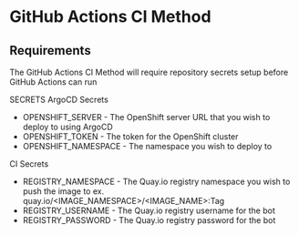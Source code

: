 # GitHub Actions CI Method

## Requirements

The GitHub Actions CI Method will require repository secrets setup before GitHub Actions can run

SECRETS
ArgoCD Secrets

- OPENSHIFT_SERVER - The OpenShift server URL that you wish to deploy to using ArgoCD
- OPENSHIFT_TOKEN - The token for the OpenShift cluster
- OPENSHIFT_NAMESPACE - The namespace you wish to deploy to

CI Secrets

- REGISTRY_NAMESPACE - The Quay.io registry namespace you wish to push the image to ex. quay.io/<IMAGE_NAMESPACE>/<IMAGE_NAME>:Tag
- REGISTRY_USERNAME - The Quay.io registry username for the bot
- REGISTRY_PASSWORD - The Quay.io registry password for the bot
